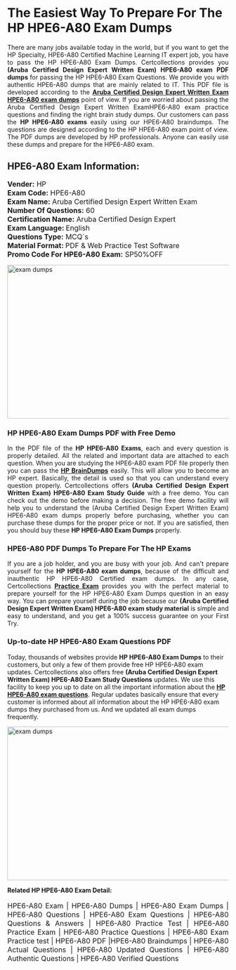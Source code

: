 <h1>The Easiest Way To Prepare For The HP HPE6-A80 Exam Dumps</h1> <p style="text-align:justify">There are many jobs available today in the world, but if you want to get the HP Specialty, HPE6-A80 Certified Machine Learning IT expert job, you have to pass the HP HPE6-A80 Exam Dumps. Certcollections provides you <strong>(Aruba Certified Design Expert Written Exam) HPE6-A80 exam PDF dumps</strong> for passing the HP HPE6-A80 Exam Questions. We provide you with authentic HPE6-A80 dumps that are mainly related to IT. This PDF file is developed according to the <a href="https://www.certsofficial.com/hp/hpe6-a80-questions"><strong>Aruba Certified Design Expert Written Exam HPE6-A80 exam dumps</strong></a> point of view. If you are worried about passing the Aruba Certified Design Expert Written ExamHPE6-A80 exam practice questions and finding the right brain study dumps. Our customers can pass the <strong>HP HPE6-A80 exams </strong>easily using our HPE6-A80 braindumps. The questions are designed according to the HP HPE6-A80 exam point of view. The PDF dumps are developed by HP professionals. Anyone can easily use these dumps and prepare for the HPE6-A80 exam.</p> <h2><strong>HPE6-A80 Exam Information:</strong></h2> <p><span style="font-size:16px"><strong>Vender:</strong> HP<br /> <strong>Exam Code:</strong> HPE6-A80<br /> <strong>Exam Name:</strong> Aruba Certified Design Expert Written Exam<br /> <strong>Number Of Questions:</strong> 60<br /> <strong>Certification Name:</strong> Aruba Certified Design Expert<br /> <strong>Exam Language: </strong>English<br /> <strong>Questions Type:</strong> MCQ`s<br /> <strong>Material Format: </strong>PDF & Web Practice Test Software<br /> <strong>Promo Code For HPE6-A80 Exam:</strong> SP50%OFF</span></p> <p><a href="https://www.certsofficial.com/hp/hpe6-a80-questions" rel="no-follow"><img alt="exam dumps" src="https://www.certcollections.com/uploads/content/certsofficial.jpg" style="height:350px; width:750px" /></a></p> <h3><strong>HP HPE6-A80 Exam Dumps PDF with Free Demo</strong></h3> <p style="text-align:justify">In the PDF file of the <strong>HP HPE6-A80 Exams</strong>, each and every question is properly detailed. All the related and important data are attached to each question. When you are studying the HPE6-A80 exam PDF file properly then you can pass the <a href="https://www.certsofficial.com/hp-dumps"><strong>HP BrainDumps</strong></a> easily. This will allow you to become an HP expert. Basically, the detail is used so that you can understand every question properly. Certcollections offers <strong>(Aruba Certified Design Expert Written Exam) HPE6-A80 Exam Study Guide</strong> with a free demo. You can check out the demo before making a decision. The free demo facility will help you to understand the (Aruba Certified Design Expert Written Exam) HPE6-A80 exam dumps properly before purchasing, whether you can purchase these dumps for the proper price or not. If you are satisfied, then you should buy these <strong>HP HPE6-A80 Exam Dumps</strong> properly.</p> <h3><strong>HPE6-A80 PDF Dumps To Prepare For The HP Exams</strong></h3> <p style="text-align:justify">If you are a job holder, and you are busy with your job. And can't prepare yourself for the <strong>HP HPE6-A80 exam dumps</strong>, because of the difficult and inauthentic HP HPE6-A80 Certified exam dumps. In any case, Certcollections <strong><a href="https://www.certsofficial.com/">Practice Exam</a></strong> provides you with the perfect material to prepare yourself for the HP HPE6-A80 Exam Dumps question in an easy way. You can prepare yourself during the job because our <strong>(Aruba Certified Design Expert Written Exam) HPE6-A80 exam study material</strong> is simple and easy to understand, and you get a 100% success guarantee on your First Try.</p> <h3><strong>Up-to-date HP HPE6-A80 Exam Questions PDF</strong></h3> <p>Today, thousands of websites provide <strong>HP HPE6-A80 Exam Dumps</strong> to their customers, but only a few of them provide free HP HPE6-A80 exam updates. Certcollections also offers free <strong>(Aruba Certified Design Expert Written Exam) HPE6-A80 Exam Study Questions</strong> updates. We use this facility to keep you up to date on all the important information about the <a href="https://www.certsofficial.com/hp/hpe6-a80-questions"><strong>HP HPE6-A80 exam questions</strong></a>. Regular updates basically ensure that every customer is informed about all information about the HP HPE6-A80 exam dumps they purchased from us. And we updated all exam dumps frequently.</p> <p><a href="https://www.certsofficial.com/hp/hpe6-a80-questions"><img alt="exam dumps " src="https://www.certcollections.com/uploads/content/certsofficial2.jpg" style="height:350px; width:750px" /></a></p> <p style="text-align:justify"><span style="font-size:14px"><strong>Related HP HPE6-A80 Exam Detail:</strong></span><br /> <br /> <span style="font-size:16px">HPE6-A80 Exam | HPE6-A80 Dumps | HPE6-A80 Exam Dumps | HPE6-A80 Questions | HPE6-A80 Exam Questions | HPE6-A80 Questions & Answers | HPE6-A80 Practice Test | HPE6-A80 Practice Exam | HPE6-A80 Practice Questions | HPE6-A80 Exam Practice test | HPE6-A80 PDF |HPE6-A80 Braindumps | HPE6-A80 Actual Questions | HPE6-A80 Updated Questions | HPE6-A80 Authentic Questions | HPE6-A80 Verified Questions</span></p>
